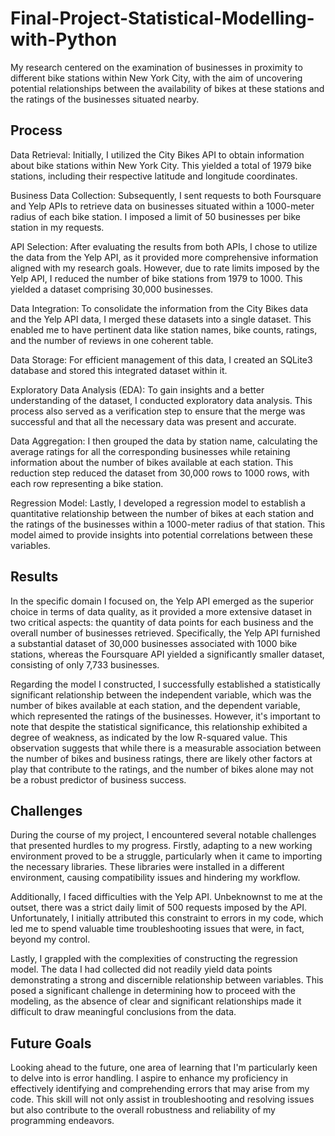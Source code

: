 # Final-Project-Statistical-Modelling-with-Python
My research centered on the examination of businesses in proximity to different bike stations within New York City, with the aim of uncovering potential relationships between the availability of bikes at these stations and the ratings of the businesses situated nearby.

## Process
Data Retrieval: Initially, I utilized the City Bikes API to obtain information about bike stations within New York City. This yielded a total of 1979 bike stations, including their respective latitude and longitude coordinates.

Business Data Collection: Subsequently, I sent requests to both Foursquare and Yelp APIs to retrieve data on businesses situated within a 1000-meter radius of each bike station. I imposed a limit of 50 businesses per bike station in my requests.

API Selection: After evaluating the results from both APIs, I chose to utilize the data from the Yelp API, as it provided more comprehensive information aligned with my research goals. However, due to rate limits imposed by the Yelp API, I reduced the number of bike stations from 1979 to 1000. This yielded a dataset comprising 30,000 businesses.

Data Integration: To consolidate the information from the City Bikes data and the Yelp API data, I merged these datasets into a single dataset. This enabled me to have pertinent data like station names, bike counts, ratings, and the number of reviews in one coherent table.

Data Storage: For efficient management of this data, I created an SQLite3 database and stored this integrated dataset within it.

Exploratory Data Analysis (EDA): To gain insights and a better understanding of the dataset, I conducted exploratory data analysis. This process also served as a verification step to ensure that the merge was successful and that all the necessary data was present and accurate.

Data Aggregation: I then grouped the data by station name, calculating the average ratings for all the corresponding businesses while retaining information about the number of bikes available at each station. This reduction step reduced the dataset from 30,000 rows to 1000 rows, with each row representing a bike station.

Regression Model: Lastly, I developed a regression model to establish a quantitative relationship between the number of bikes at each station and the ratings of the businesses within a 1000-meter radius of that station. This model aimed to provide insights into potential correlations between these variables.

## Results
In the specific domain I focused on, the Yelp API emerged as the superior choice in terms of data quality, as it provided a more extensive dataset in two critical aspects: the quantity of data points for each business and the overall number of businesses retrieved. Specifically, the Yelp API furnished a substantial dataset of 30,000 businesses associated with 1000 bike stations, whereas the Foursquare API yielded a significantly smaller dataset, consisting of only 7,733 businesses.

Regarding the model I constructed, I successfully established a statistically significant relationship between the independent variable, which was the number of bikes available at each station, and the dependent variable, which represented the ratings of the businesses. However, it's important to note that despite the statistical significance, this relationship exhibited a degree of weakness, as indicated by the low R-squared value. This observation suggests that while there is a measurable association between the number of bikes and business ratings, there are likely other factors at play that contribute to the ratings, and the number of bikes alone may not be a robust predictor of business success.

## Challenges 
During the course of my project, I encountered several notable challenges that presented hurdles to my progress. Firstly, adapting to a new working environment proved to be a struggle, particularly when it came to importing the necessary libraries. These libraries were installed in a different environment, causing compatibility issues and hindering my workflow.

Additionally, I faced difficulties with the Yelp API. Unbeknownst to me at the outset, there was a strict daily limit of 500 requests imposed by the API. Unfortunately, I initially attributed this constraint to errors in my code, which led me to spend valuable time troubleshooting issues that were, in fact, beyond my control.

Lastly, I grappled with the complexities of constructing the regression model. The data I had collected did not readily yield data points demonstrating a strong and discernible relationship between variables. This posed a significant challenge in determining how to proceed with the modeling, as the absence of clear and significant relationships made it difficult to draw meaningful conclusions from the data.

## Future Goals
Looking ahead to the future, one area of learning that I'm particularly keen to delve into is error handling. I aspire to enhance my proficiency in effectively identifying and comprehending errors that may arise from my code. This skill will not only assist in troubleshooting and resolving issues but also contribute to the overall robustness and reliability of my programming endeavors.
